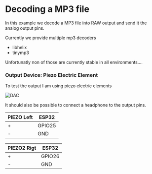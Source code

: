 # Decoding a MP3 file

In this example we decode a MP3 file into RAW output and send it the analog output pins. 

Currently we provide multiple mp3 decoders
- libhelix 
- tinymp3

Unfortunatly non of those are currently stable in all environments....

### Output Device: Piezo Electric Element

To test the output I am using piezo electric elements

![DAC](https://pschatzmann.github.io/Resources/img/piezo.jpeg)

It should also be possible to connect a headphone to the output pins.


| PIEZO Left  |  ESP32       
| ------------| --------------
| +           |  GPIO25  
| -           |  GND        

| PIEZO2 Rigt |  ESP32       
| ------------| --------------
| +           |  GPIO26  
| -           |  GND        
